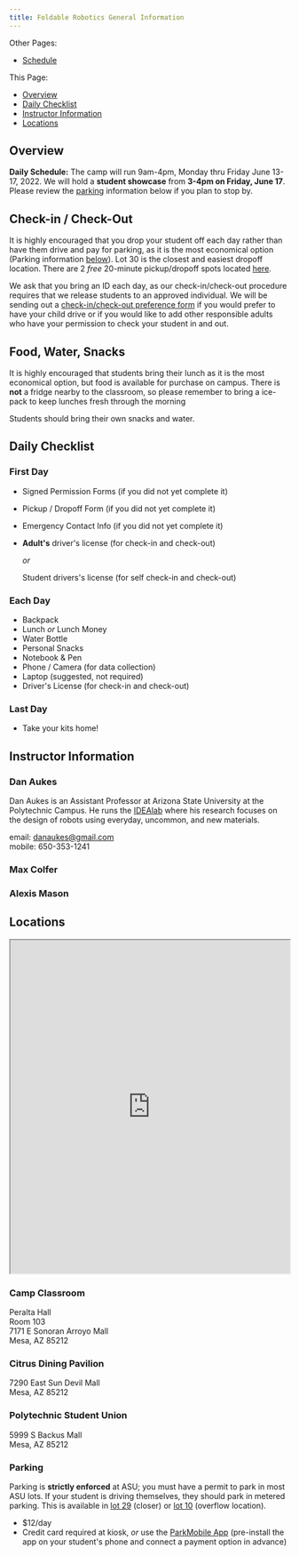 ```yaml
---
title: Foldable Robotics General Information
---
```


Other Pages:

* [Schedule](/foldable-robotics-schedule/)

This Page:

* [Overview](#overview)
* [Daily Checklist](#daily-checklist)
* [Instructor Information](#instructor-information)
* [Locations](#locations)

## Overview

**Daily Schedule:**  The camp will run 9am-4pm, Monday thru Friday June 13-17, 2022.  We will hold a **student showcase** from **3-4pm on Friday, June 17**.  Please review the [parking](#parking) information below if you plan to stop by.

## Check-in / Check-Out

It is highly encouraged that you drop your student off each day rather than have them drive and pay for parking, as it is the most economical option (Parking information [below](#parking)).  Lot 30 is the closest and easiest dropoff location.  There are 2 _free_ 20-minute pickup/dropoff spots located [here](https://goo.gl/maps/8kuUE78uMdwYcMw57).

We ask that you bring an ID each day, as our check-in/check-out procedure requires that we release students to an approved individual.  We will be sending out a [check-in/check-out preference form](https://secure.na4.documents.adobe.com/public/esignWidget?wid=CBFCIBAA3AAABLblqZhBTdMqDJKyWL08TAOE3kqMM2tPyi8PM7hp6NUI8ndqLMROCPEqWtGI4IjFYXxQXy-I*) if you would prefer to have your child drive or if you would like to add other responsible adults who have your permission to check your student in and out.

## Food, Water, Snacks

It is highly encouraged that students bring their lunch as it is the most economical option, but food is available for purchase on campus.  There is **not** a fridge nearby to the classroom, so please remember to bring a ice-pack to keep lunches fresh through the morning

Students should bring their own snacks and water.

## Daily Checklist

### First Day

* Signed Permission Forms (if you did not yet complete it)
* Pickup / Dropoff Form (if you did not yet complete it)
* Emergency Contact Info (if you did not yet complete it)
* **Adult's** driver's license (for check-in and check-out)
    
    _or_
    
    
    Student drivers's license (for self check-in and check-out)

### Each Day

* Backpack
* Lunch _or_ Lunch Money
* Water Bottle
* Personal Snacks
* Notebook & Pen
* Phone / Camera (for data collection)
* Laptop (suggested, not required) 
* Driver's License (for check-in and check-out)

### Last Day

* Take your kits home!

## Instructor Information

### Dan Aukes  

Dan Aukes is an Assistant Professor at Arizona State University at the Polytechnic Campus.  He runs the [IDEAlab](https://idealab.asu.edu) where his research focuses on the design of robots using everyday, uncommon, and new materials.  

email: <danaukes@gmail.com>  
mobile: 650-353-1241  

### Max Colfer

### Alexis Mason

## Locations

<iframe src="https://www.google.com/maps/d/u/0/embed?mid=1cQP-eOreyKksLptAO4uZlAtTsAmwj8ql&ehbc=2E312F" width="100%" height="600"></iframe>

### Camp Classroom 

Peralta Hall  
Room 103  
7171 E Sonoran Arroyo Mall  
Mesa, AZ 85212  

### Citrus Dining Pavilion

7290 East Sun Devil Mall  
Mesa, AZ 85212

### Polytechnic Student Union

5999 S Backus Mall  
Mesa, AZ 85212

### Parking

Parking is **strictly enforced** at ASU; you must have a permit to park in most ASU lots.  If your student is driving themselves, they should park in metered parking.  This is available in [lot 29](https://goo.gl/maps/aDHryapDPtUZLx6A7) (closer) or [lot 10](https://goo.gl/maps/b6bVjVjCDNQpLfYw5) (overflow location).

* $12/day
* Credit card required at kiosk, _or_ use the [ParkMobile App](https://parkmobile.io/) (pre-install the app on your student's phone and connect a payment option in advance)

